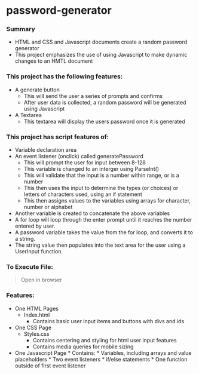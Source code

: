 # password-generator

### Summary
* HTML and CSS and Javascript documents create a random password generator 
* This project emphasizes the use of using Javascript to make dynamic changes to an HMTL document

### This project has the following features: 
* A generate button
    * This will send the user a series of prompts and confirms
    * After user data is collected, a random password will be generated using Javascript
* A Textarea
    * This textarea will display the users password once it is generated

### This project has script features of:
* Variable declaration area 
* An event listener (onclick) called generatePassword
    * This will prompt the user for input between 8-128
    * This variable is changed to an interger using ParseInt()
    * This will validate that the input is a number within range, or is a number
    * This then uses the input to determine the types (or choices) or letters of characters used, using an if statement
    * This then assigns values to the variables using arrays for character, number or alphabet
* Another variable is created to concatenate the above variables
* A for loop will loop through the enter prompt until it reaches the number entered by user. 
* A password variable takes the value from the for loop, and converts it to a string. 
* The string value then populates into the text area for the user using a UserInput function.


### To Execute File:
> Open in browser

### Features: 
* One HTML Pages
    * Index.html 
        * Contains basic user input items and buttons with divs and ids
* One CSS Page
    * Styles.css
        * Contains centering and styling for html user input features
        * Contains media queries for mobile sizing 
* One Javascript Page
        * Contains: 
        * Variables, including arrays and value placeholders
        * Two event listeners
        * if/else statements
        * One function outside of first event listener


